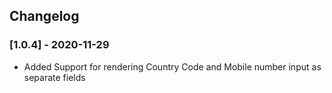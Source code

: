 ## Changelog

### [1.0.4] - 2020-11-29
- Added Support for rendering Country Code and Mobile number input as separate fields